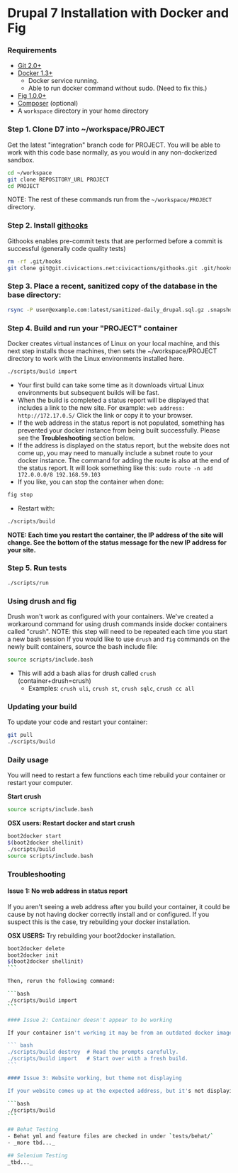 # Drupal 7 Installation with Docker and Fig

### Requirements
- [Git 2.0+](http://git-scm.com/book/en/v2/Getting-Started-Installing-Git)
- [Docker 1.3+](https://docs.docker.com/installation/)
  - Docker service running.
  - Able to run docker command without sudo. (Need to fix this.)
- [Fig 1.0.0+](http://www.fig.sh/install.html)
- [Composer](https://getcomposer.org/) (optional)
- A `workspace` directory in your home directory

### Step 1. Clone D7 into ~/workspace/PROJECT
Get the latest "integration" branch code for PROJECT. You will be able to work with this code base normally, as you would in any non-dockerized sandbox.

``` bash
cd ~/workspace
git clone REPOSITORY_URL PROJECT
cd PROJECT
```
NOTE: The rest of these commands run from the `~/workspace/PROJECT` directory.

### Step 2. Install [githooks](https://git.civicactions.net/civicactions/githooks/tree/master)

Githooks enables pre-commit tests that are performed before a commit is successful (generally code quality tests)

``` bash
rm -rf .git/hooks
git clone git@git.civicactions.net:civicactions/githooks.git .git/hooks
```

### Step 3. Place a recent, sanitized copy of the database in the base directory:

``` bash
rsync -P user@example.com:latest/sanitized-daily_drupal.sql.gz .snapshot.sql.gz
```

### Step 4. Build and run your "PROJECT" container

Docker creates virtual instances of Linux on your local machine, and this next step installs those machines, then sets the ~/workspace/PROJECT directory to work with the Linux environments installed here.

``` bash
./scripts/build import
```

- Your first build can take some time as it downloads virtual Linux environments but subsequent builds will be fast.
- When the build is completed a status report will be displayed that includes a link to the new site. For example: `web address: http://172.17.0.5/` Click the link or copy it to your browser.
- If the web address in the status report is not populated, something has prevented your docker instance from being built successfully. Please see the **Troubleshooting** section below.
- If the address is displayed on the status report, but the website does not come up, you may need to manually include a subnet route to your docker instance. The command for adding the route is also at the end of the status report. It will look something like this: `sudo route -n add 172.0.0.0/8 192.168.59.103`
- If you like, you can stop the container when done:

```bash
fig stop
```

- Restart with:

```bash
./scripts/build
```
**NOTE: Each time you restart the container, the IP address of the site will change. See the bottom of the status message for the new IP address for your site.**

### Step 5. Run tests

``` bash
./scripts/run
```

### Using drush and fig

Drush won't work as configured with your containers. We've created a workaround command for using drush commands inside docker containers called "crush". NOTE: this step will need to be repeated each time you start a new bash session
If you would like to use `drush` and `fig` commands on the newly built containers, source the bash include file:

``` bash
source scripts/include.bash
```

- This will add a bash alias for drush called `crush` (container+drush=crush)
  - Examples: `crush uli`, `crush st`, `crush sqlc`, `crush cc all`

### Updating your build

To update your code and restart your container:

``` bash
git pull
./scripts/build
```

### Daily usage

You will need to restart a few functions each time rebuild your container or restart your computer.

**Start crush**

```bash
source scripts/include.bash
```

**OSX users: Restart docker and start crush**

```bash
boot2docker start
$(boot2docker shellinit)
./scripts/build
source scripts/include.bash
```

### Troubleshooting

#### Issue 1: No web address in status report

If you aren't seeing a web address after you build your container, it could be cause by not having docker correctly install and or configured. If you suspect this is the case, try rebuilding your docker installation.

**OSX USERS:** Try rebuilding your boot2docker installation.

``````bash
boot2docker delete
boot2docker init
$(boot2docker shellinit)
```

Then, rerun the following command:

```bash
./scripts/build import
```

#### Issue 2: Container doesn't appear to be working

If your container isn't working it may be from an outdated docker image. Try removing containers and images and start over:

``` bash
./scripts/build destroy  # Read the prompts carefully.
./scripts/build import   # Start over with a fresh build.
```

#### Issue 3: Website working, but theme not displaying

If your website comes up at the expected address, but it's not displaying a theme, it could be a permissions issue in your ~/workspace/PROJECT directory. To fix:

```bash
./scripts/build
```

## Behat Testing
- Behat yml and feature files are checked in under `tests/behat/`
- _more tbd..._

## Selenium Testing
_tbd..._
